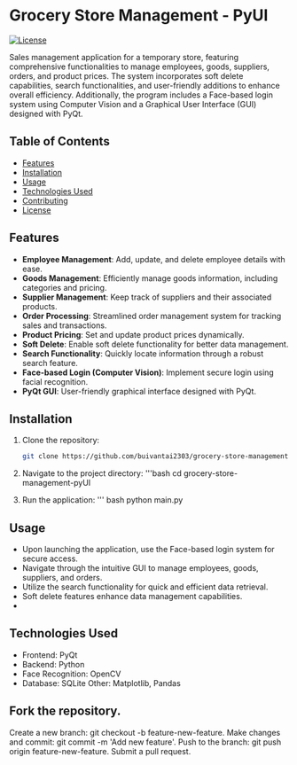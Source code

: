 # Grocery Store Management - PyUI

[![License](https://img.shields.io/badge/license-MIT-blue.svg)](https://opensource.org/licenses/MIT)

Sales management application for a temporary store, featuring comprehensive functionalities to manage employees, goods, suppliers, orders, and product prices. The system incorporates soft delete capabilities, search functionalities, and user-friendly additions to enhance overall efficiency. Additionally, the program includes a Face-based login system using Computer Vision and a Graphical User Interface (GUI) designed with PyQt.

## Table of Contents

- [Features](#features)
- [Installation](#installation)
- [Usage](#usage)
- [Technologies Used](#technologies-used)
- [Contributing](#contributing)
- [License](#license)

## Features

- **Employee Management**: Add, update, and delete employee details with ease.
- **Goods Management**: Efficiently manage goods information, including categories and pricing.
- **Supplier Management**: Keep track of suppliers and their associated products.
- **Order Processing**: Streamlined order management system for tracking sales and transactions.
- **Product Pricing**: Set and update product prices dynamically.
- **Soft Delete**: Enable soft delete functionality for better data management.
- **Search Functionality**: Quickly locate information through a robust search feature.
- **Face-based Login (Computer Vision)**: Implement secure login using facial recognition.
- **PyQt GUI**: User-friendly graphical interface designed with PyQt.

## Installation

1. Clone the repository:

   ```bash
   git clone https://github.com/buivantai2303/grocery-store-management-pyUI.git

2. Navigate to the project directory:
  '''bash
  cd grocery-store-management-pyUI
3. Run the application:
   ''' bash
   python main.py

## Usage
  - Upon launching the application, use the Face-based login system for secure access.
  - Navigate through the intuitive GUI to manage employees, goods, suppliers, and orders.
  - Utilize the search functionality for quick and efficient data retrieval.
  - Soft delete features enhance data management capabilities.
  - 
## Technologies Used
  - Frontend: PyQt
  - Backend: Python
  - Face Recognition: OpenCV
  - Database: SQLite
Other: Matplotlib, Pandas

## Fork the repository.
Create a new branch: git checkout -b feature-new-feature.
Make changes and commit: git commit -m 'Add new feature'.
Push to the branch: git push origin feature-new-feature.
Submit a pull request.
